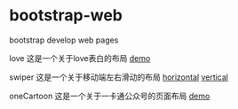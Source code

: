# bootstrap-web
bootstrap develop web pages

love
这是一个关于love表白的布局
[demo](https://wulw.github.io/bootstrap-web/love/love-liuling.html)

swiper
这是一个关于移动端左右滑动的布局
[horizontal](https://wulw.github.io/bootstrap-web/swiper/html/swiper.html)
[vertical](https://wulw.github.io/bootstrap-web/swiper/html/swiper-vertical.html)

oneCartoon
这是一个关于一卡通公众号的页面布局
[demo](https://wulw.github.io/bootstrap-web/oneCartoon/index.html)
